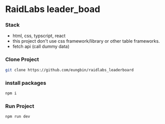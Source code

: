 # RaidLabs leader_boad

### Stack
- html, css, typscript, react
- this project don't use css framework/library or other table frameworks.
- fetch api (call dummy data)

### Clone Project
``` bash
git clone https://github.com/eungbin/raidlabs_leaderboard
```

### install packages
``` bash
npm i
```

### Run Project
``` bash
npm run dev
```